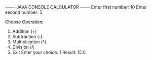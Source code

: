 ----- JAVA CONSOLE CALCULATOR -----
Enter first number: 10
Enter second number: 5

Choose Operation:
1. Addition (+)
2. Subtraction (-)
3. Multiplication (*)
4. Division (/)
5. Exit
Enter your choice: 1
Result: 15.0